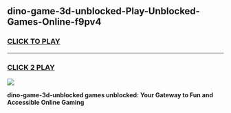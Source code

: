 
## dino-game-3d-unblocked-Play-Unblocked-Games-Online-f9pv4
<h3>
<a href="https://premium76.site?title=dino-game-3d-unblocked&ref=24A">CLICK TO PLAY</a></h3>
<hr>

<h3>
<a href="https://premium76.site?title=dino-game-3d-unblocked&ref=24A">CLICK 2 PLAY</a>
  
</h3>

<a href="https://premium76.site?title=dino-game-3d-unblocked&ref=24A"><img src="https://clearcache.store/games.png"></a>


**dino-game-3d-unblocked games unblocked: Your Gateway to Fun and Accessible Online Gaming**
